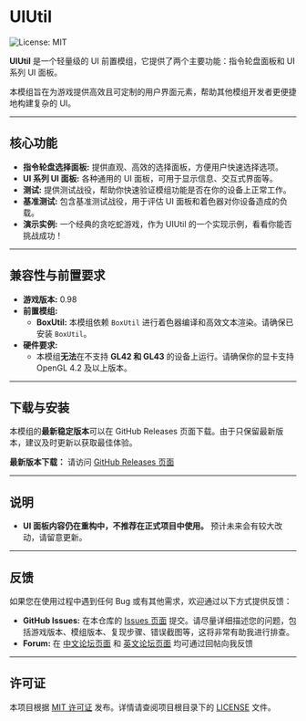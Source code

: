 # UIUtil

![License: MIT](https://img.shields.io/badge/License-MIT-yellow.svg)

**UIUtil** 是一个轻量级的 UI 前置模组，它提供了两个主要功能：指令轮盘面板和 UI 系列 UI 面板。

本模组旨在为游戏提供高效且可定制的用户界面元素，帮助其他模组开发者更便捷地构建复杂的 UI。

---

## 核心功能

*   **指令轮盘选择面板:** 提供直观、高效的选择面板，方便用户快速选择选项。
*   **UI 系列 UI 面板:** 各种通用的 UI 面板，可用于显示信息、交互式界面等。
*   **测试:** 提供测试战役，帮助你快速验证模组功能是否在你的设备上正常工作。
*   **基准测试:** 包含基准测试战役，用于评估 UI 面板和着色器对你设备造成的负载。
*   **演示实例:** 一个经典的贪吃蛇游戏，作为 UIUtil 的一个实现示例，看看你能否挑战成功！

---

## 兼容性与前置要求

*   **游戏版本:** 0.98
*   **前置模组:**
    *   **BoxUtil:** 本模组依赖 `BoxUtil` 进行着色器编译和高效文本渲染。请确保已安装 `BoxUtil`。
*   **硬件要求:**
    *   本模组**无法**在不支持 **GL42 和 GL43** 的设备上运行。请确保你的显卡支持 OpenGL 4.2 及以上版本。

---

## 下载与安装

本模组的**最新稳定版本**可以在 GitHub Releases 页面下载。由于只保留最新版本，建议及时更新以获取最佳体验。

**最新版本下载：** 请访问 [GitHub Releases 页面](https://github.com/luoxb-23/UIUtil_shared/releases)

---

## 说明

*   **UI 面板内容仍在重构中，不推荐在正式项目中使用。** 预计未来会有较大改动，请留意更新。

---

## 反馈

如果您在使用过程中遇到任何 Bug 或有其他需求，欢迎通过以下方式提供反馈：

*   **GitHub Issues:** 在本仓库的 [Issues 页面](https://github.com/luoxb-23/UIUtil_shared/issues) 提交。请尽量详细描述您的问题，包括游戏版本、模组版本、复现步骤、错误截图等，这将非常有助我进行排查。
*   **Forum:** 在 [中文论坛页面](https://www.fossic.org/thread-15740-1-1.html) 和 [英文论坛页面](https://fractalsoftworks.com/forum/index.php?topic=33247.msg484375#msg484375) 均可通过回帖向我反馈

---

## 许可证

本项目根据 [MIT 许可证](LICENSE) 发布。详情请查阅项目根目录下的 [LICENSE](LICENSE) 文件。

